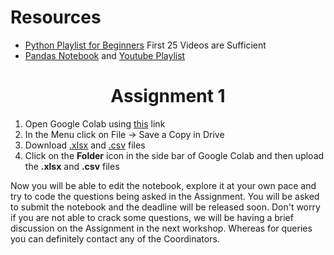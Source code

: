 # Resources

- [Python Playlist for Beginners](https://www.youtube.com/watch?v=aqvDTCpNRek&list=PLu0W_9lII9agICnT8t4iYVSZ3eykIAOME) First 25 Videos are Sufficient
- [Pandas Notebook](https://github.com/LearnDataSci/articles/blob/master/Python%20Pandas%20Tutorial%20A%20Complete%20Introduction%20for%20Beginners/notebook.ipynb) and [Youtube Playlist](https://www.youtube.com/watch?v=Iqjy9UqKKuo&list=PLQVvvaa0QuDc-3szzjeP6N6b0aDrrKyL-)

<h1 align="center">Assignment 1</h1>

1. Open Google Colab using [this](https://colab.research.google.com/drive/1sEAblwh9vl7mbmVbIPTxnHqlKnAqQWRS?usp=sharing) link
2. In the Menu click on File -> Save a Copy in Drive
3. Download [.xlsx](https://github.com/monako2001/Cassandra_Workspace/blob/main/Workshop%201/Absentism_at_work1.xlsx) and [.csv](https://github.com/monako2001/Cassandra_Workspace/blob/main/Workshop%201/Absenteeism_at_work2.csv) files
4. Click on the **Folder** icon in the side bar of Google Colab and then upload the **.xlsx** and **.csv** files  


Now you will be able to edit the notebook, explore it at your own pace and try to code the questions being asked in the Assignment. You will be asked to submit the notebook and the deadline will be released soon. Don't worry if you are not able to crack some questions, we will be having a brief discussion on the Assignment in the next workshop. Whereas for queries you can definitely contact any of the Coordinators.   
